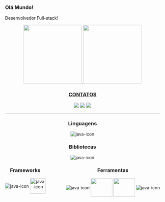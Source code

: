 
<h3> Olá Mundo!</h3>

Desenvolvedor Full-stack!

<div align="center">

  <a href="https://github.com/kaiquiBenevenutti">
  <img height="190em" src="https://github-readme-stats.vercel.app/api?username=kaiquiBenevenutti&show_icons=true&theme=dark&"/>

  <img height="190em" src="https://github-readme-stats.vercel.app/api/top-langs/?username=kaiquiBenevenutti&layout=compact&langs_count=11&theme=dark"/>

</div>


<div align="center" >
  <h3>CONTATOS</h3>
  <a href="https://www.linkedin.com/in/kaiquibenevenutti/" target="_blank"><img src="https://img.shields.io/badge/LinkedIn-0077B5?style=for-the-badge&logo=linkedin&logoColor=white" target="_blank"></a>
  <a href="https://www.instagram.com/kaiqui_r_benevenutti/" target="_blank"><img src="https://img.shields.io/badge/Instagram-E4405F?style=for-the-badge&logo=instagram&logoColor=white" target="_blank"></a>
<a href="mailto: benevenuttikaiqui@gmail.com" target="_blank"><img src="https://img.shields.io/badge/Gmail-D14836?style=for-the-badge&logo=gmail&logoColor=white"></a>
</div>

<hr>

<div align="center">
  <h3>Linguagens </h3>
  <img align="center"  alt="java-icon" src="https://skillicons.dev/icons?i=cs,js&theme=light"/>
</div>

<div align="center">
  <h3>Bibliotecas </h3>
  <img align="center"  alt="java-icon" src="https://skillicons.dev/icons?i=react&theme=light"/>
</div>


<div align="center" style="display: flex; justify-content: space-between; width: 100%">
  
<div align="center" >
  <h3>Frameworks</h3>
<img align="center"  alt="java-icon" src="https://skillicons.dev/icons?i=dotnet,bootstrap&theme=light"/>
  <img align="center" height="50" width="50" alt="java-icon" src="https://github.com/campusMVP/dotnetCoreLogoPack/blob/master/Entity%20Framework%20Core/Bitmap%20RGB/Bitmap-MEDIUM_Entity-Framework-Core-Logo_2colors_Square_Boxed_RGB.png?raw=true"/>
</div>

<div align="center">
  <h3>Ferramentas</h3>
  <img align="center"  alt="java-icon" src="https://skillicons.dev/icons?i=html,css,wasm,visualstudio,vscode,androidstudio,rider,webstorm,idea,git,github,postman,nodejs,vercel&theme=light"/>
  <img align="center" height="60" width="70" src="https://cdn.jsdelivr.net/gh/devicons/devicon/icons/nuget/nuget-original-wordmark.svg" />
  <img align="center" height="60" width="70" src="https://cdn.jsdelivr.net/gh/devicons/devicon/icons/microsoftsqlserver/microsoftsqlserver-plain-wordmark.svg" />
  <img align="center"  alt="java-icon" src="https://skillicons.dev/icons?i=mysql,sqlite&theme=light"/>
</div>
</div>
